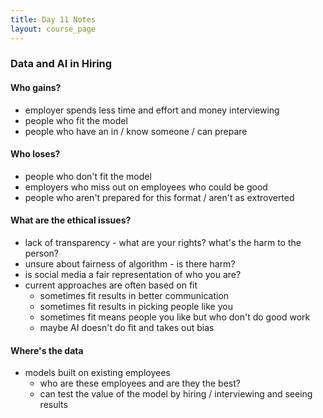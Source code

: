 ```yaml
---
title: Day 11 Notes
layout: course_page
---
```


### Data and AI in Hiring
#### Who gains?
- employer spends less time and effort and money interviewing
- people who fit the model
- people who have an in / know someone / can prepare

#### Who loses?
- people who don't fit the model
- employers who miss out on employees who could be good
- people who aren't prepared for this format / aren't as extroverted

#### What are the ethical issues?
- lack of transparency - what are your rights? what's the harm to the person?
- unsure about fairness of algorithm - is there harm?
- is social media a fair representation of who you are?
- current approaches are often based on fit
  - sometimes fit results in better communication
  - sometimes fit results in picking people like you
  - sometimes fit means people you like but who don't do good work
  - maybe AI doesn't do fit and takes out bias

#### Where's the data
- models built on existing employees
  - who are these employees and are they the best?
  - can test the value of the model by hiring / interviewing and seeing results
